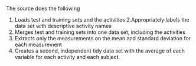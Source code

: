 The source does the following

1. Loads test and training sets and the activities
2.Appropriately labels the data set with descriptive activity names
3. Merges test and training sets into one data set, including the activities
4. Extracts only the measurements on the mean and standard deviation for each measurement
5. Creates a second, independent tidy data set with the average of each variable for each activity and each subject.

